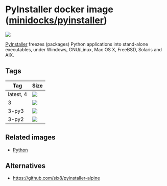 PyInstaller docker image ([minidocks/pyinstaller](https://hub.docker.com/r/minidocks/pyinstaller))
==================================================================================================

![](https://www.pyinstaller.org/_images/pyinstaller-draft1c-header-trans.png)

[PyInstaller](https://www.pyinstaller.org/) freezes (packages) Python
applications into stand-alone executables, under Windows, GNU/Linux, Mac OS X,
FreeBSD, Solaris and AIX.

Tags
----

| Tag       | Size                                                                                 |
|-----------|--------------------------------------------------------------------------------------|
| latest, 4 | [![](https://images.microbadger.com/badges/image/minidocks/pyinstaller.svg)]()       |
| 3         | [![](https://images.microbadger.com/badges/image/minidocks/pyinstaller:3.svg)]()     |
| 3-py3     | [![](https://images.microbadger.com/badges/image/minidocks/pyinstaller:3-py3.svg)]() |
| 3-py2     | [![](https://images.microbadger.com/badges/image/minidocks/pyinstaller:3-py2.svg)]() |

Related images
--------------

-   [Python](https://github.com/minidocks/python)

Alternatives
------------

-   https://github.com/six8/pyinstaller-alpine
